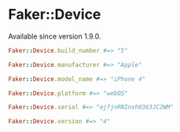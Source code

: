 # Faker::Device

Available since version 1.9.0.

```ruby
Faker::Device.build_number #=> "5"

Faker::Device.manufacturer #=> "Apple"

Faker::Device.model_name #=> "iPhone 4"

Faker::Device.platform #=> "webOS"

Faker::Device.serial #=> "ejfjnRNInxh0363JC2WM"

Faker::Device.version #=> "4"
```
